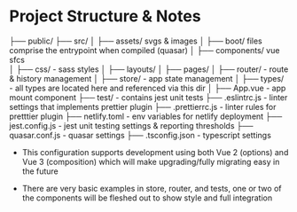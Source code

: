 # Project Structure & Notes
├── public/
├── src/
│    ├── assets/ svgs & images
│    ├── boot/  files comprise the entrypoint when compiled (quasar)
│    ├── components/ vue sfcs             
│    ├── css/ - sass styles 
│    ├── layouts/
│    ├── pages/
│    ├── router/ - route & history management
│    ├── store/ - app state management
│    ├── types/ - all types are located here and referenced via this dir
│    ├── App.vue - app mount component
├── test/ - contains jest unit tests
├── .eslintrc.js - linter settings that implements prettier plugin
├── .prettierrc.js - linter rules for pretttier plugin
├── netlify.toml - env variables for netlify deployment
├── jest.config.js - jest unit testing settings & reporting thresholds
├── quasar.conf.js - quasar settings
├── .tsconfig.json - typescript settings  

- This configuration supports development using both Vue 2 (options) and Vue 3 (composition) which will make upgrading/fully migrating easy in the future  

- There are very basic examples in store, router, and tests, one or two of the components will be fleshed out to show style and full integration  
